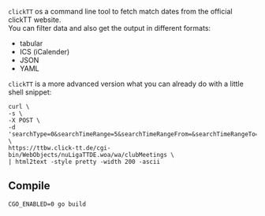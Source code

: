 
```clickTT``` os a command line tool to fetch match dates from the official clickTT website.  
You can filter data and also get the output in different formats:

- tabular
- ICS (iCalender)
- JSON
- YAML

```clickTT``` is a more advanced version what you can already do with a little shell snippet:

```
curl \
-s \
-X POST \
-d 'searchType=0&searchTimeRange=5&searchTimeRangeFrom=&searchTimeRangeTo=&selectedTeamId=WONoSelectionString&club=1416&searchMeetings=Suchen' \
https://ttbw.click-tt.de/cgi-bin/WebObjects/nuLigaTTDE.woa/wa/clubMeetings \
| html2text -style pretty -width 200 -ascii
```

## Compile

```
CGO_ENABLED=0 go build
```
